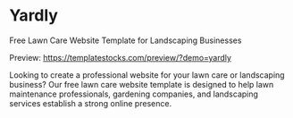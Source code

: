 # Yardly
Free Lawn Care Website Template for Landscaping Businesses

Preview: https://templatestocks.com/preview/?demo=yardly

Looking to create a professional website for your lawn care or landscaping business? Our free lawn care website template is designed to help lawn maintenance professionals, gardening companies, and landscaping services establish a strong online presence.
